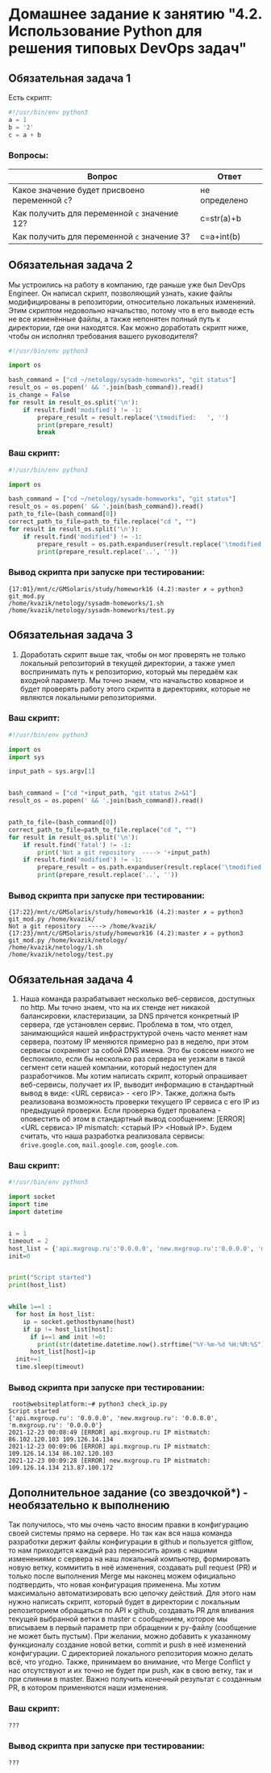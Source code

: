 # Домашнее задание к занятию "4.2. Использование Python для решения типовых DevOps задач"

## Обязательная задача 1

Есть скрипт:
```python
#!/usr/bin/env python3
a = 1
b = '2'
c = a + b
```

### Вопросы:
| Вопрос  | Ответ |
| ------------- | ------------- |
| Какое значение будет присвоено переменной `c`?  | не определено  |
| Как получить для переменной `c` значение 12?  | c=str(a)+b |
| Как получить для переменной `c` значение 3?  | c=a+int(b)  |

## Обязательная задача 2
Мы устроились на работу в компанию, где раньше уже был DevOps Engineer. Он написал скрипт, позволяющий узнать, какие файлы модифицированы в репозитории, относительно локальных изменений. Этим скриптом недовольно начальство, потому что в его выводе есть не все изменённые файлы, а также непонятен полный путь к директории, где они находятся. Как можно доработать скрипт ниже, чтобы он исполнял требования вашего руководителя?

```python
#!/usr/bin/env python3

import os

bash_command = ["cd ~/netology/sysadm-homeworks", "git status"]
result_os = os.popen(' && '.join(bash_command)).read()
is_change = False
for result in result_os.split('\n'):
    if result.find('modified') != -1:
        prepare_result = result.replace('\tmodified:   ', '')
        print(prepare_result)
        break
```

### Ваш скрипт:
```python
#!/usr/bin/env python3

import os

bash_command = ["cd ~/netology/sysadm-homeworks", "git status"]
result_os = os.popen(' && '.join(bash_command)).read()
path_to_file=(bash_command[0])
correct_path_to_file=path_to_file.replace("cd ", "")
for result in result_os.split('\n'):
    if result.find('modified') != -1:
        prepare_result = os.path.expanduser(result.replace('\tmodified:   ', correct_path_to_file))
        print(prepare_result.replace('..', ''))
```

### Вывод скрипта при запуске при тестировании:
```
{17:01}/mnt/c/GMSolaris/study/homework16 (4.2):master ✗ ➭ python3 git_mod.py
/home/kvazik/netology/sysadm-homeworks/1.sh
/home/kvazik/netology/sysadm-homeworks/test.py
```

## Обязательная задача 3
1. Доработать скрипт выше так, чтобы он мог проверять не только локальный репозиторий в текущей директории, а также умел воспринимать путь к репозиторию, который мы передаём как входной параметр. Мы точно знаем, что начальство коварное и будет проверять работу этого скрипта в директориях, которые не являются локальными репозиториями.

### Ваш скрипт:
```python
#!/usr/bin/env python3

import os
import sys

input_path = sys.argv[1]


bash_command = ["cd "+input_path, "git status 2>&1"]
result_os = os.popen(' && '.join(bash_command)).read()


path_to_file=(bash_command[0])
correct_path_to_file=path_to_file.replace("cd ", "")
for result in result_os.split('\n'):
    if result.find('fatal') != -1:
        print('Not a git repository  ----> '+input_path)    
    if result.find('modified') != -1:
        prepare_result = os.path.expanduser(result.replace('\tmodified:   ', correct_path_to_file))
        print(prepare_result.replace('..', ''))
```

### Вывод скрипта при запуске при тестировании:
```
{17:22}/mnt/c/GMSolaris/study/homework16 (4.2):master ✗ ➭ python3 git_mod.py /home/kvazik/
Not a git repository  ----> /home/kvazik/
{17:23}/mnt/c/GMSolaris/study/homework16 (4.2):master ✗ ➭ python3 git_mod.py /home/kvazik/netology/
/home/kvazik/netology/1.sh
/home/kvazik/netology/test.py
```

## Обязательная задача 4
1. Наша команда разрабатывает несколько веб-сервисов, доступных по http. Мы точно знаем, что на их стенде нет никакой балансировки, кластеризации, за DNS прячется конкретный IP сервера, где установлен сервис. Проблема в том, что отдел, занимающийся нашей инфраструктурой очень часто меняет нам сервера, поэтому IP меняются примерно раз в неделю, при этом сервисы сохраняют за собой DNS имена. Это бы совсем никого не беспокоило, если бы несколько раз сервера не уезжали в такой сегмент сети нашей компании, который недоступен для разработчиков. Мы хотим написать скрипт, который опрашивает веб-сервисы, получает их IP, выводит информацию в стандартный вывод в виде: <URL сервиса> - <его IP>. Также, должна быть реализована возможность проверки текущего IP сервиса c его IP из предыдущей проверки. Если проверка будет провалена - оповестить об этом в стандартный вывод сообщением: [ERROR] <URL сервиса> IP mismatch: <старый IP> <Новый IP>. Будем считать, что наша разработка реализовала сервисы: `drive.google.com`, `mail.google.com`, `google.com`.

### Ваш скрипт:
```python
#!/usr/bin/env python3

import socket
import time
import datetime


i = 1
timeout = 2
host_list = {'api.mxgroup.ru':'0.0.0.0', 'new.mxgroup.ru':'0.0.0.0', 'm.mxgroup.ru':'0.0.0.0'}
init=0


print("Script started")
print(host_list)


while 1==1 : 
  for host in host_list:
    ip = socket.gethostbyname(host)
    if ip != host_list[host]:
      if i==1 and init !=0:
        print(str(datetime.datetime.now().strftime("%Y-%m-%d %H:%M:%S")) +' [ERROR] ' + str(host) +' IP mistmatch: '+host_list[host]+' '+ip)
      host_list[host]=ip
  init+=1
  time.sleep(timeout)
```

### Вывод скрипта при запуске при тестировании:
```
 root@websiteplatform:~# python3 check_ip.py
Script started
{'api.mxgroup.ru': '0.0.0.0', 'new.mxgroup.ru': '0.0.0.0', 'm.mxgroup.ru': '0.0.0.0'}
2021-12-23 00:08:49 [ERROR] api.mxgroup.ru IP mistmatch: 86.102.120.103 109.126.14.134
2021-12-23 00:09:06 [ERROR] api.mxgroup.ru IP mistmatch: 109.126.14.134 86.102.120.103
2021-12-23 00:09:28 [ERROR] new.mxgroup.ru IP mistmatch: 109.126.14.134 213.87.100.172
```

## Дополнительное задание (со звездочкой*) - необязательно к выполнению

Так получилось, что мы очень часто вносим правки в конфигурацию своей системы прямо на сервере. Но так как вся наша команда разработки держит файлы конфигурации в github и пользуется gitflow, то нам приходится каждый раз переносить архив с нашими изменениями с сервера на наш локальный компьютер, формировать новую ветку, коммитить в неё изменения, создавать pull request (PR) и только после выполнения Merge мы наконец можем официально подтвердить, что новая конфигурация применена. Мы хотим максимально автоматизировать всю цепочку действий. Для этого нам нужно написать скрипт, который будет в директории с локальным репозиторием обращаться по API к github, создавать PR для вливания текущей выбранной ветки в master с сообщением, которое мы вписываем в первый параметр при обращении к py-файлу (сообщение не может быть пустым). При желании, можно добавить к указанному функционалу создание новой ветки, commit и push в неё изменений конфигурации. С директорией локального репозитория можно делать всё, что угодно. Также, принимаем во внимание, что Merge Conflict у нас отсутствуют и их точно не будет при push, как в свою ветку, так и при слиянии в master. Важно получить конечный результат с созданным PR, в котором применяются наши изменения. 

### Ваш скрипт:
```python
???
```

### Вывод скрипта при запуске при тестировании:
```
???
```